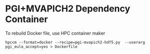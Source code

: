 # PGI+MVAPICH2 Dependency Container

To rebuild Docker file, use HPC container maker
```
hpccm --format=docker --recipe=pgi-mvapich2-hdf5.py  --userarg pgi_eula_accept=yes > Dockerfile
```

